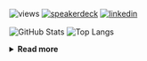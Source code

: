 ![views](https://komarev.com/ghpvc/?username=chck&color=blueviolet)
[![speakerdeck](https://img.shields.io/badge/Speaker_Deck-chck-8a2be2?style=flat-square&logo=speaker-deck)](https://speakerdeck.com/chck)
[![linkedin](https://img.shields.io/badge/LinkedIn-chck-8a2be2?style=flat-square&logo=linkedin)](https://www.linkedin.com/in/chck/)

<p align="left"> 
  <img alt="GitHub Stats" align="center" height="150" src="https://github-readme-stats-nine-umber-51.vercel.app/api?username=chck&count_private=true&show_icons=true&hide_title=true&theme=buefy" />
  <img alt="Top Langs" align="center" height="150" src="https://github-readme-stats-nine-umber-51.vercel.app/api/top-langs/?username=chck&layout=compact&count_private=true&show_icons=true&hide_title=true&theme=buefy" />
</p>

<details>
  <summary><b>Read more</b></summary>
  <br>

  <!--START_SECTION:waka-->
**🐱 My GitHub Data** 

> 📦 78.1 kB Used in GitHub's Storage 
 > 
> 🏆 150 Contributions in the Year 2024
 > 
> 💼 Opted to Hire
 > 
> 📜 134 Public Repositories 
 > 
> 🔑 20 Private Repositories 
 > 
**I'm a Night 🦉** 

```text
🌞 Morning                821 commits         ███░░░░░░░░░░░░░░░░░░░░░░   13.25 % 
🌆 Daytime                1982 commits        ████████░░░░░░░░░░░░░░░░░   31.98 % 
🌃 Evening                1772 commits        ███████░░░░░░░░░░░░░░░░░░   28.59 % 
🌙 Night                  1622 commits        ███████░░░░░░░░░░░░░░░░░░   26.17 % 
```
📅 **I'm Most Productive on Thursday** 

```text
Monday                   1233 commits        █████░░░░░░░░░░░░░░░░░░░░   19.90 % 
Tuesday                  989 commits         ████░░░░░░░░░░░░░░░░░░░░░   15.96 % 
Wednesday                1032 commits        ████░░░░░░░░░░░░░░░░░░░░░   16.65 % 
Thursday                 1420 commits        ██████░░░░░░░░░░░░░░░░░░░   22.91 % 
Friday                   640 commits         ███░░░░░░░░░░░░░░░░░░░░░░   10.33 % 
Saturday                 346 commits         █░░░░░░░░░░░░░░░░░░░░░░░░   05.58 % 
Sunday                   537 commits         ██░░░░░░░░░░░░░░░░░░░░░░░   08.67 % 
```


📊 **This Week I Spent My Time On** 

```text
💬 Programming Languages: 
Other                    29 hrs 55 mins      ███████████████████████░░   93.95 % 
Markdown                 41 mins             █░░░░░░░░░░░░░░░░░░░░░░░░   02.16 % 
INI                      21 mins             ░░░░░░░░░░░░░░░░░░░░░░░░░   01.11 % 
TypeScript               13 mins             ░░░░░░░░░░░░░░░░░░░░░░░░░   00.71 % 
Docker                   7 mins              ░░░░░░░░░░░░░░░░░░░░░░░░░   00.40 % 

🔥 Editors: 
Chrome                   29 hrs 55 mins      ███████████████████████░░   93.95 % 
PyCharm                  1 hr                █░░░░░░░░░░░░░░░░░░░░░░░░   03.17 % 
Neovim                   32 mins             ░░░░░░░░░░░░░░░░░░░░░░░░░   01.69 % 
WebStorm                 13 mins             ░░░░░░░░░░░░░░░░░░░░░░░░░   00.71 % 
Obsidian                 9 mins              ░░░░░░░░░░░░░░░░░░░░░░░░░   00.49 % 
```

**I Mostly Code in Python** 

```text
Python                   43 repos            █████████░░░░░░░░░░░░░░░░   34.13 % 
Jupyter Notebook         18 repos            ████░░░░░░░░░░░░░░░░░░░░░   14.29 % 
Rust                     7 repos             █░░░░░░░░░░░░░░░░░░░░░░░░   05.56 % 
TypeScript               4 repos             █░░░░░░░░░░░░░░░░░░░░░░░░   03.17 % 
Astro                    1 repo              ░░░░░░░░░░░░░░░░░░░░░░░░░   00.79 % 
```



**Timeline**

![Lines of Code chart](https://raw.githubusercontent.com/chck/chck/main/assets/bar_graph.png)


 Last Updated on 2024-03-27 01:20 UTC
<!--END_SECTION:waka-->
</details>

